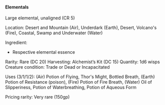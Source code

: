 #### Elementals
Large elemental, unaligned (CR 5)

Location: Desert and Mountain (Air), Underdark (Earth), Desert, Volcano's (Fire), Coastal, Swamp and Underwater (Water)

Ingredient:
- Respective elemental essence

Rarity: Rare (DC 20)
Harvesting: Alchemist’s Kit (DC 15)
Quantity: 1d6 wisps
Creature condition: Trade or Dead or Incapacitated

Uses (3/1/1/2): 
(Air) Potion of Flying, Thor's Might, Bottled Breath,
(Earth) Potion of Resistance (poison), 
(Fire) Potion of Fire Breath, 
(Water) Oil of Slipperiness, Potion of Waterbreathing, Potion of Aqueous Form

Pricing rarity: Very rare (150gp)